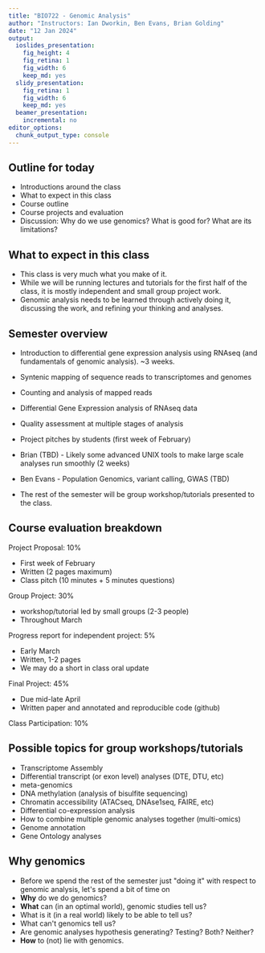 ```yaml
---
title: "BIO722 - Genomic Analysis"
author: "Instructors: Ian Dworkin, Ben Evans, Brian Golding"
date: "12 Jan 2024"
output:
  ioslides_presentation: 
    fig_height: 4
    fig_retina: 1
    fig_width: 6
    keep_md: yes
  slidy_presentation: 
    fig_retina: 1
    fig_width: 6
    keep_md: yes
  beamer_presentation:
    incremental: no
editor_options:
  chunk_output_type: console
---
```




## Outline for today
- Introductions around the class
- What to expect in this class
- Course outline
- Course projects and evaluation
- Discussion: Why do we use genomics? What is good for? What are its limitations?

## What to expect in this class
- This class is very much what you make of it.
- While we will be running lectures and tutorials for the first half of the class, it is mostly independent and small group project work.
- Genomic analysis needs to be learned through actively doing it, discussing the work, and refining your thinking and analyses.

## Semester overview
- Introduction to differential gene expression analysis using RNAseq (and fundamentals of genomic analysis). ~3 weeks.
 - Syntenic mapping of sequence reads to transcriptomes and genomes
 - Counting and analysis of mapped reads
 - Differential Gene Expression analysis of RNAseq data
 - Quality assessment at multiple stages of analysis

- Project pitches by students (first week of February)

- Brian (TBD) - Likely some advanced UNIX tools to make large scale analyses run smoothly (2 weeks)

- Ben Evans - Population Genomics, variant calling, GWAS (TBD)

- The rest of the semester will be group workshop/tutorials presented to the class. 

## Course evaluation breakdown
Project Proposal: 10%
 - First week of February
 - Written (2 pages maximum)
 - Class pitch (10 minutes + 5 minutes questions)
 
Group Project: 30%
 - workshop/tutorial led by small groups (2-3 people)
 - Throughout March

Progress report for independent project: 5%
 - Early March
 - Written, 1-2 pages
 - We may do a short in class oral update

Final Project: 45%
 - Due mid-late April
 - Written paper and annotated and reproducible code (github)

Class Participation: 10%

## Possible topics for group workshops/tutorials
- Transcriptome Assembly
- Differential transcript (or exon level) analyses (DTE, DTU, etc)
- meta-genomics
- DNA methylation (analysis of bisulfite sequencing)
- Chromatin accessibility (ATACseq, DNAse1seq, FAIRE, etc)
- Differential co-expression analysis
- How to combine multiple genomic analyses together (multi-omics)
- Genome annotation
- Gene Ontology analyses


## Why genomics
- Before we spend the rest of the semester just "doing it" with respect to genomic analysis, let's spend a bit of time on
 - **Why** do we do genomics?
 - **What** can (in an optimal world), genomic studies tell us?
 - What is it (in a real world) likely to be able to tell us?
 - What can't genomics tell us?
 - Are genomic analyses hypothesis generating? Testing? Both? Neither?
 - **How** to (not) lie with genomics.
